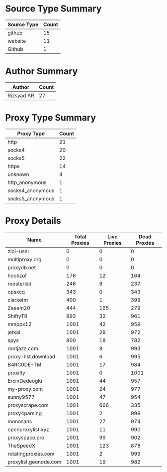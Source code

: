 # Source Type Summary

| Source Type | Count |
|-------------|-------|
| github | 15 |
| website | 11 |
| Github | 1 |


# Author Summary

| Author | Count |
|--------|-------|
| Rizsyad AR | 27 |


# Proxy Type Summary

| Proxy Type | Count |
|------------|-------|
| http | 21 |
| socks4 | 20 |
| socks5 | 22 |
| https | 14 |
| unknown | 4 |
| http_anonymous | 1 |
| socks4_anonymous | 1 |
| socks5_anonymous | 1 |


# Proxy Details

| Name | Total Proxies | Live Proxies | Dead Proxies |
|------|---------------|--------------|---------------|
| zloi-user | 0 | 0 | 0 |
| multiproxy.org | 0 | 0 | 0 |
| proxydb.net | 0 | 0 | 0 |
| hookzof | 176 | 12 | 164 |
| roosterkid | 246 | 9 | 237 |
| opsxcq | 343 | 0 | 343 |
| clarketm | 400 | 1 | 399 |
| Zaeem20 | 444 | 165 | 279 |
| ShiftyTR | 993 | 32 | 961 |
| mmppx12 | 1001 | 42 | 959 |
| jetkai | 1001 | 29 | 972 |
| spys | 800 | 18 | 782 |
| rootjazz.com | 1001 | 8 | 993 |
| proxy-list.download | 1001 | 6 | 995 |
| B4RC0DE-TM | 1001 | 17 | 984 |
| proxifly | 1001 | 0 | 1001 |
| ErcinDedeoglu | 1001 | 44 | 957 |
| my-proxy.com | 1001 | 24 | 977 |
| sunny9577 | 1001 | 47 | 954 |
| proxyscrape.com | 1001 | 666 | 335 |
| proxy4parsing | 1001 | 2 | 999 |
| monosans | 1001 | 27 | 974 |
| openproxylist.xyz | 1001 | 11 | 990 |
| proxyspace.pro | 1001 | 99 | 902 |
| TheSpeedX | 1001 | 123 | 878 |
| rotatingproxies.com | 1001 | 2 | 999 |
| proxylist.geonode.com | 1001 | 19 | 982 |
